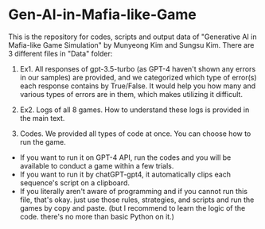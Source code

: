 # Gen-AI-in-Mafia-like-Game
This is the repository for codes, scripts and output data of "Generative AI in Mafia-like Game Simulation" by Munyeong Kim and Sungsu Kim.
There are 3 different files in "Data" folder:

1. Ex1. All responses of gpt-3.5-turbo (as GPT-4 haven't shown any errors in our samples) are provided, and we categorized which type of error(s) each response contains by True/False.
It would help you how many and various types of errors are in them, which makes utilizing it difficult.


2. Ex2. Logs of all 8 games.
How to understand these logs is provided in the main text.


3. Codes.
We provided all types of code at once. You can choose how to run the game.
- If you want to run it on GPT-4 API, run the codes and you will be available to conduct a game within a few trials.
- If you want to run it by chatGPT-gpt4, it automatically clips each sequence's script on a clipboard.
- If you literally aren't aware of programming and if you cannot run this file, that's okay. just use those rules, strategies, and scripts and run the games by copy and paste. (but I recommend to learn the logic of the code. there's no more than basic Python on it.)
